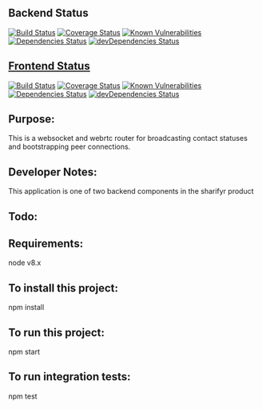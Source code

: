 ## Backend Status

[![Build Status](https://travis-ci.org/KyleGalvin/backendBoilerplate.svg?branch=master)](https://travis-ci.org/KyleGalvin/backendBoilerplate)
[![Coverage Status](https://coveralls.io/repos/github/KyleGalvin/backendBoilerplate/badge.svg?branch=master)](https://coveralls.io/github/KyleGalvin/backendBoilerplate?branch=master)
[![Known Vulnerabilities](https://snyk.io/test/github/kylegalvin/backendboilerplate/badge.svg)](https://snyk.io/test/github/kylegalvin/backendboilerplate)
[![Dependencies Status](https://david-dm.org/KyleGalvin/backendBoilerplate.svg)](https://david-dm.org/KyleGalvin/backendBoilerplate)
[![devDependencies Status](https://david-dm.org/KyleGalvin/backendBoilerplate/dev-status.svg)](https://david-dm.org/KyleGalvin/backendBoilerplate?type=dev)

## [Frontend Status](https://github.com/KyleGalvin/frontendBoilerplate)

[![Build Status](https://travis-ci.org/KyleGalvin/frontendBoilerplate.svg?branch=master)](https://travis-ci.org/KyleGalvin/frontendBoilerplate)
[![Coverage Status](https://coveralls.io/repos/github/KyleGalvin/frontendBoilerplate/badge.svg?branch=master)](https://coveralls.io/github/KyleGalvin/frontendBoilerplate?branch=master)
[![Known Vulnerabilities](https://snyk.io/test/github/kylegalvin/frontendboilerplate/badge.svg)](https://snyk.io/test/github/kylegalvin/frontendboilerplate)
[![Dependencies Status](https://david-dm.org/KyleGalvin/frontendBoilerplate.svg)](https://david-dm.org/KyleGalvin/frontendBoilerplate)
[![devDependencies Status](https://david-dm.org/KyleGalvin/frontendBoilerplate/dev-status.svg)](https://david-dm.org/KyleGalvin/frontendBoilerplate?type=dev)
## Purpose:

This is a websocket and webrtc router for broadcasting contact statuses and bootstrapping peer connections.

## Developer Notes:

This application is one of two backend components in the sharifyr product

## Todo:


## Requirements:

node v8.x

## To install this project:

npm install

## To run this project:

npm start

## To run integration tests:

npm test
